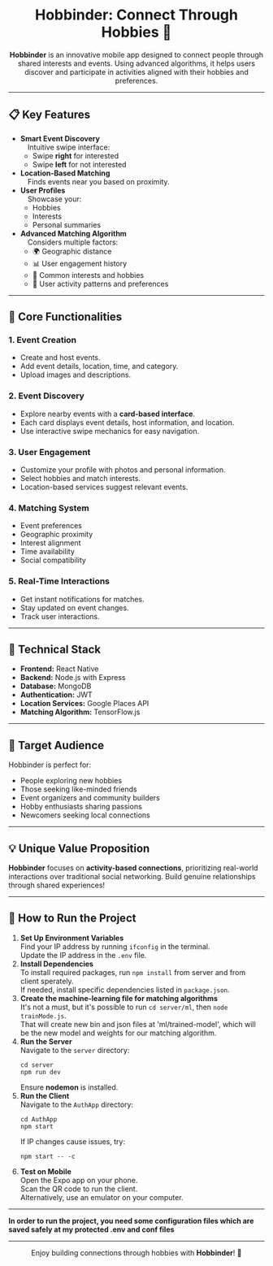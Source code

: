<h1 align="center">Hobbinder: Connect Through Hobbies 🌟</h1>
<p align="center">
  <b>Hobbinder</b> is an innovative mobile app designed to connect people through shared interests and events. Using advanced algorithms, it helps users discover and participate in activities aligned with their hobbies and preferences.
</p>

---

<h2>📋 Key Features</h2>

<ul>
  <li><b>Smart Event Discovery</b><br>
        &emsp;Intuitive swipe interface:<br>
      <ul>
        <li>Swipe <b>right</b> for interested</li>
        <li>Swipe <b>left</b> for not interested</li>
      </ul>
  </li>
  <li><b>Location-Based Matching</b><br>
        &emsp;Finds events near you based on proximity.
  </li>
  <li><b>User Profiles</b><br>
        &emsp;Showcase your:
      <ul>
        <li>Hobbies</li>
        <li>Interests</li>
        <li>Personal summaries</li>
      </ul>
  </li>
  <li><b>Advanced Matching Algorithm</b><br>
        &emsp;Considers multiple factors:
      <ul>
        <li>🌍 Geographic distance</li>
        <li>📊 User engagement history</li>
        <li>🤝 Common interests and hobbies</li>
        <li>📅 User activity patterns and preferences</li>
      </ul>
  </li>
</ul>

---

<h2>🌟 Core Functionalities</h2>

<h3>1. Event Creation</h3>
<ul>
  <li>Create and host events.</li>
  <li>Add event details, location, time, and category.</li>
  <li>Upload images and descriptions.</li>
</ul>

<h3>2. Event Discovery</h3>
<ul>
  <li>Explore nearby events with a <b>card-based interface</b>.</li>
  <li>Each card displays event details, host information, and location.</li>
  <li>Use interactive swipe mechanics for easy navigation.</li>
</ul>

<h3>3. User Engagement</h3>
<ul>
  <li>Customize your profile with photos and personal information.</li>
  <li>Select hobbies and match interests.</li>
  <li>Location-based services suggest relevant events.</li>
</ul>

<h3>4. Matching System</h3>
<ul>
  <li>Event preferences</li>
  <li>Geographic proximity</li>
  <li>Interest alignment</li>
  <li>Time availability</li>
  <li>Social compatibility</li>
</ul>

<h3>5. Real-Time Interactions</h3>
<ul>
  <li>Get instant notifications for matches.</li>
  <li>Stay updated on event changes.</li>
  <li>Track user interactions.</li>
</ul>

---

<h2>🔧 Technical Stack</h2>

<ul>
  <li><b>Frontend:</b> React Native</li>
  <li><b>Backend:</b> Node.js with Express</li>
  <li><b>Database:</b> MongoDB</li>
  <li><b>Authentication:</b> JWT</li>
  <li><b>Location Services:</b> Google Places API</li>
  <li><b>Matching Algorithm:</b> TensorFlow.js</li>
</ul>

---

<h2>🎯 Target Audience</h2>

<p>Hobbinder is perfect for:</p>
<ul>
  <li>People exploring new hobbies</li>
  <li>Those seeking like-minded friends</li>
  <li>Event organizers and community builders</li>
  <li>Hobby enthusiasts sharing passions</li>
  <li>Newcomers seeking local connections</li>
</ul>

---

<h2>💡 Unique Value Proposition</h2>

<p><b>Hobbinder</b> focuses on <b>activity-based connections</b>, prioritizing real-world interactions over traditional social networking. Build genuine relationships through shared experiences!</p>

---

<h2>🚀 How to Run the Project</h2>

<ol>
  <li><b>Set Up Environment Variables</b><br>
      Find your IP address by running <code>ifconfig</code> in the terminal.<br>
      Update the IP address in the <code>.env</code> file.
  </li>
  <li><b>Install Dependencies</b><br>
      To install required packages, run <code>npm install</code> from server and from client sperately.<br>
      If needed, install specific dependencies listed in <code>package.json</code>.
  </li>
  <li><b>Create the machine-learning file for matching algorithms</b><br>
      It's not a must, but it's possible to run <code>cd server/ml</code>, then <code>node trainMode.js</code>.<br>
      That will create new bin and json files at 'ml/trained-model', which will be the new model and weights for our matching algorithm.
  </li>
  <li><b>Run the Server</b><br>
      Navigate to the <code>server</code> directory:
      <pre><code>cd server
npm run dev</code></pre>
      Ensure <b>nodemon</b> is installed.
  </li>
  <li><b>Run the Client</b><br>
      Navigate to the <code>AuthApp</code> directory:
      <pre><code>cd AuthApp
npm start</code></pre>
      If IP changes cause issues, try:
      <pre><code>npm start -- -c</code></pre>
  </li>
  <li><b>Test on Mobile</b><br>
      Open the Expo app on your phone.<br>
      Scan the QR code to run the client.<br>
      Alternatively, use an emulator on your computer.
  </li>
</ol>

---

**In order to run the project, you need some configuration files which are saved safely at my protected .env and conf files**

---

<p align="center">Enjoy building connections through hobbies with <b>Hobbinder</b>! 🎉</p>



